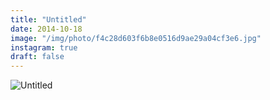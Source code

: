 ```yaml
---
title: "Untitled"
date: 2014-10-18
image: "/img/photo/f4c28d603f6b8e0516d9ae29a04cf3e6.jpg"
instagram: true
draft: false
---
```


![Untitled](/img/photo/f4c28d603f6b8e0516d9ae29a04cf3e6.jpg)
